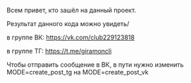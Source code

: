 Всем привет, кто зашёл на данный проект.

Результат данного кода можно увидеть/

в группе ВК: https://vk.com/club229123818

в группе ТГ: https://t.me/giramoncli

Чтобы отправить сообщение в ВК, в пути нужно изменить MODE=create_post_tg на MODE=create_post_vk
